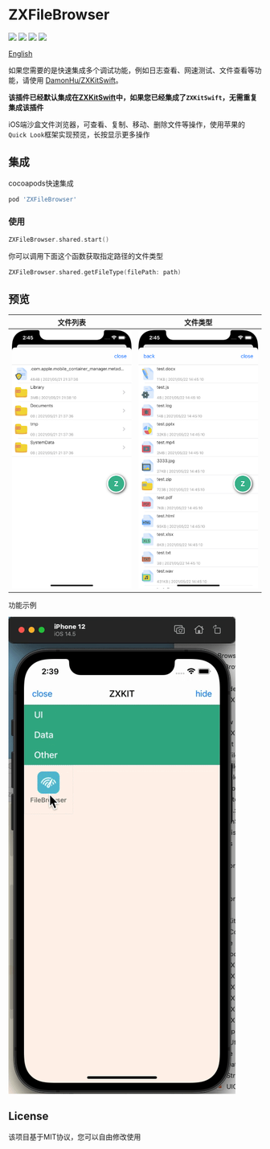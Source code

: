 # ZXFileBrowser

![](https://img.shields.io/badge/CocoaPods-supported-brightgreen) ![](https://img.shields.io/badge/Swift-5.0-brightgreen) ![](https://img.shields.io/badge/License-MIT-brightgreen) ![](https://img.shields.io/badge/version-iOS11.0-brightgreen)

[English](./README_en.md)

如果您需要的是快速集成多个调试功能，例如日志查看、网速测试、文件查看等功能，请使用 [DamonHu/ZXKitSwift](https://github.com/DamonHu/ZXKitSwift)。

**该插件已经默认集成在[ZXKitSwift](https://github.com/DamonHu/ZXKitSwift)中，如果您已经集成了`ZXKitSwift`，无需重复集成该插件**


iOS端沙盒文件浏览器，可查看、复制、移动、删除文件等操作，使用苹果的`Quick Look`框架实现预览，长按显示更多操作


## 集成

cocoapods快速集成

```ruby
pod 'ZXFileBrowser'
```

### 使用

```swift
ZXFileBrowser.shared.start()
```

你可以调用下面这个函数获取指定路径的文件类型

```swift
ZXFileBrowser.shared.getFileType(filePath: path)
```

## 预览


|文件列表|文件类型|
|----|----|
|![](./preview/demo2.png)|![](./preview/demo1.png)|

功能示例

![](./preview/preview.gif)


## License

该项目基于MIT协议，您可以自由修改使用
